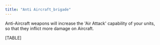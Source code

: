 ```yaml
---
title: "Anti Aircraft_brigade"
---
```


Anti-Aircraft weapons will increase the 'Air Attack' capability of your
units, so that they inflict more damage on Aircraft.

[TABLE]
